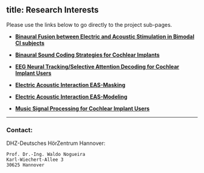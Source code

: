 title: Research Interests
---

Please use the links below to go directly to the project sub-pages.

- **[Binaural Fusion between Electric and Acoustic Stimulation in Bimodal CI subjects](https://vianna.de/01_workgroups/nogueira/projects/bimofuse.html)**

- **[Binaural Sound Coding Strategies for Cochlear Implants](https://www.vianna.de/01_workgroups/nogueira/projects/binom.md)**

- **[EEG Neural Tracking/Selective Attention Decoding for Cochlear Implant Users](https://www.vianna.de/01_workgroups/nogueira/projects/dsaci.html)**

- **[Electric Acoustic Interaction EAS-Masking](https://vianna.uber.space/01_workgroups/nogueira/projects/easprojects/eas.html)**

- **[Electric Acoustic Interaction EAS-Modeling](https://vianna.uber.space/01_workgroups/nogueira/projects/easprojects/easmodeling.html)**

- **[Music Signal Processing for Cochlear Implant Users](https://www.vianna.de/01_workgroups/nogueira/projects/music.html)**




- - -    
### Contact:
DHZ-Deutsches HörZentrum Hannover:

    Prof. Dr.-Ing. Waldo Nogueira
    Karl-Wiechert-Allee 3 
    30625 Hannover    
    
